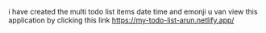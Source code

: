 i have created the multi todo list items date time and emonji u van view this application by clicking this link https://my-todo-list-arun.netlify.app/
